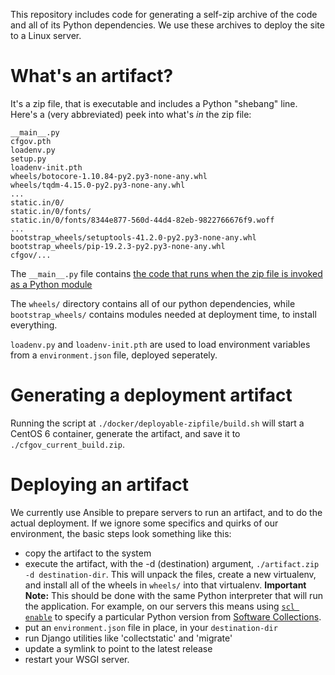 This repository includes code for generating a self-zip archive
of the code and all of its Python dependencies. We use these
archives to deploy the site to a Linux server.

# What's an artifact?

It's a zip file, that is executable and includes a Python "shebang" line. Here's a
(very abbreviated) peek into what's *in* the zip file:

```
__main__.py
cfgov.pth
loadenv.py
setup.py
loadenv-init.pth
wheels/botocore-1.10.84-py2.py3-none-any.whl
wheels/tqdm-4.15.0-py2.py3-none-any.whl
...
static.in/0/
static.in/0/fonts/
static.in/0/fonts/8344e877-560d-44d4-82eb-9822766676f9.woff
...
bootstrap_wheels/setuptools-41.2.0-py2.py3-none-any.whl
bootstrap_wheels/pip-19.2.3-py2.py3-none-any.whl
cfgov/...
```

The `__main__.py` file contains [the code that runs when the zip file is invoked
as a Python module](https://github.com/cfpb/cfgov-refresh/blob/master/cfgov/deployable_zipfile/extract.py)

The `wheels/` directory contains all of our python dependencies, while
`bootstrap_wheels/` contains modules needed at deployment time, to install
everything.

`loadenv.py` and `loadenv-init.pth` are used to load environment variables from
a `environment.json` file, deployed seperately.

# Generating a deployment artifact

Running the script at `./docker/deployable-zipfile/build.sh` will start a CentOS 6
container, generate the artifact, and save it to `./cfgov_current_build.zip`.

# Deploying an artifact

We currently use Ansible to prepare servers to run an artifact, and to do the actual deployment.
If we ignore some specifics and quirks of our environment, the basic steps look something like this:

- copy the artifact to the system
- execute the artifact, with the -d (destination) argument, `./artifact.zip -d destination-dir`. This
will unpack the files, create a new virtualenv, and install all of the wheels in `wheels/` into that
virtualenv. **Important Note:** This should be done with the same Python interpreter that will run the
application. For example, on our servers this means using [`scl enable`](https://linux.die.net/man/1/scl)
to specify a particular Python version from 
[Software Collections](https://www.softwarecollections.org/en/scls/?search=python).
- put an `environment.json` file in place, in your `destination-dir`
- run Django utilities like 'collectstatic' and 'migrate'
- update a symlink to point to the latest release
- restart your WSGI server.
